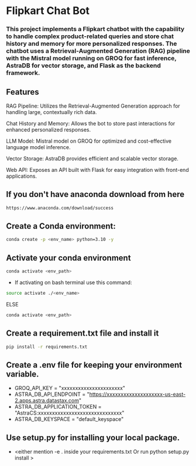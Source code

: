 # Flipkart Chat Bot 

### This project implements a Flipkart chatbot with the capability to handle complex product-related queries and store chat history and memory for more personalized responses. The chatbot uses a Retrieval-Augmented Generation (RAG) pipeline with the Mistral model running on GROQ for fast inference, AstraDB for vector storage, and Flask as the backend framework.

## Features
RAG Pipeline: Utilizes the Retrieval-Augmented Generation approach for handling large, contextually rich data.

Chat History and Memory: Allows the bot to store past interactions for enhanced personalized responses.

LLM Model: Mistral model on GROQ for optimized and cost-effective language model inference.

Vector Storage: AstraDB provides efficient and scalable vector storage.

Web API: Exposes an API built with Flask for easy integration with front-end applications.


## If you don't have anaconda download from here
```bash 
https://www.anaconda.com/download/success 
```
## Create a Conda environment:

```bash
conda create -p <env_name> python=3.10 -y
```
## Activate your conda environment

```bash
conda activate <env_path>
```
- If activating on bash terminal use this command:

```bash
source activate ./<env_name> 
```
ELSE
```bash
conda activate <env_path>
```

## Create a requirement.txt file and install it

```bash
pip install -r requirements.txt
```
## Create a .env file for keeping your environment variable.
- GROQ_API_KEY = "xxxxxxxxxxxxxxxxxxxxxx"
- ASTRA_DB_API_ENDPOINT = "https://xxxxxxxxxxxxxxxxxxxx-us-east-2.apps.astra.datastax.com"
- ASTRA_DB_APPLICATION_TOKEN = "AstraCS:xxxxxxxxxxxxxxxxxxxxxxxxxxxxxx"
- ASTRA_DB_KEYSPACE = "default_keyspace"


## Use setup.py for installing your local package.

- <either mention -e . inside your requirements.txt Or run python setup.py install >
